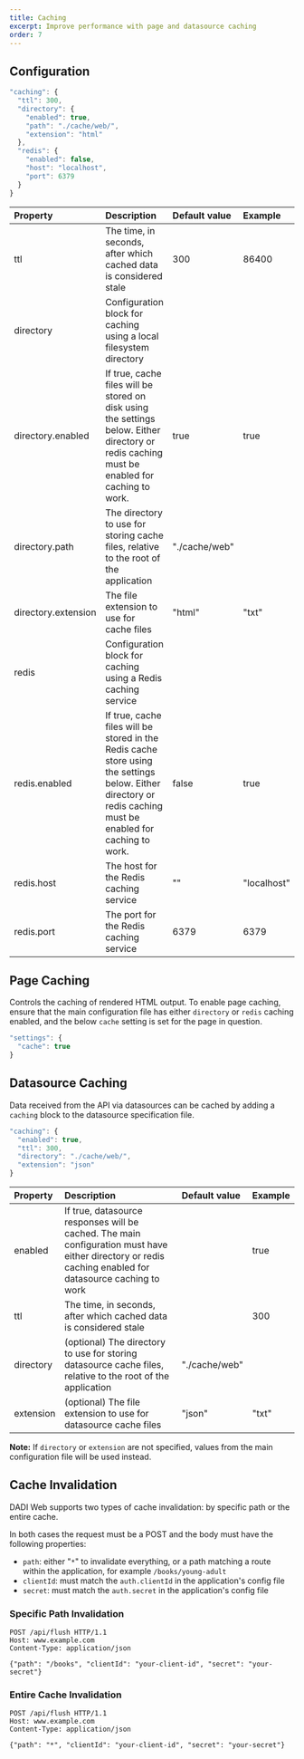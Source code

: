 ```yaml
---
title: Caching
excerpt: Improve performance with page and datasource caching
order: 7
---
```


## Configuration

```js
"caching": {
  "ttl": 300,
  "directory": {
    "enabled": true,
    "path": "./cache/web/",
    "extension": "html"
  },
  "redis": {
    "enabled": false,
    "host": "localhost",
    "port": 6379
  }
}
```

Property       | Description                 | Default value  |  Example
:---------------|:----------------------------|:---------------|:--------------
ttl           | The time, in seconds, after which cached data is considered stale   |        300       |  86400
directory           | Configuration block for caching using a local filesystem directory   |               |
directory.enabled           | If true, cache files will be stored on disk using the settings below. Either directory or redis caching must be enabled for caching to work.   | true              | true
directory.path           | The directory to use for storing cache files, relative to the root of the application   |    "./cache/web"           |  
directory.extension           | The file extension to use for cache files   |    "html"           |  "txt"
redis           | Configuration block for caching using a Redis caching service   |               |
redis.enabled           | If true, cache files will be stored in the Redis cache store using the settings below. Either directory or redis caching must be enabled for caching to work.   | false              | true
redis.host           | The host for the Redis caching service   |    ""           |  "localhost"
redis.port           | The port for the Redis caching service   |    6379           |  6379

## Page Caching

Controls the caching of rendered HTML output. To enable page caching, ensure that the main configuration file has either `directory` or `redis` caching enabled, and the below `cache` setting is set for the page in question.

```js
"settings": {
  "cache": true
}
```

## Datasource Caching

Data received from the API via datasources can be cached by adding a `caching` block to the datasource specification file.

```js
"caching": {
  "enabled": true,
  "ttl": 300,
  "directory": "./cache/web/",
  "extension": "json"
}
```

Property       | Description                 | Default value  |  Example
:---------------|:----------------------------|:---------------|:--------------
enabled           | If true, datasource responses will be cached. The main configuration must have either directory or redis caching enabled for datasource caching to work   |    | true
ttl           | The time, in seconds, after which cached data is considered stale   |               |  300      
directory           | (optional) The directory to use for storing datasource cache files, relative to the root of the application   | "./cache/web"  |  
extension           | (optional) The file extension to use for datasource cache files   |    "json"           |  "txt"

**Note:** If `directory` or `extension` are not specified, values from the main configuration file will be used instead.


## Cache Invalidation

DADI Web supports two types of cache invalidation: by specific path or the entire cache.

In both cases the request must be a POST and the body must have the following properties:

* `path`: either "`*`" to invalidate everything, or a path matching a route within the application, for example `/books/young-adult`
* `clientId`: must match the `auth.clientId` in the application's config file
* `secret`: must match the `auth.secret` in the application's config file

### Specific Path Invalidation

```
POST /api/flush HTTP/1.1
Host: www.example.com
Content-Type: application/json

{"path": "/books", "clientId": "your-client-id", "secret": "your-secret"}
```

### Entire Cache Invalidation

```
POST /api/flush HTTP/1.1
Host: www.example.com
Content-Type: application/json

{"path": "*", "clientId": "your-client-id", "secret": "your-secret"}
```
